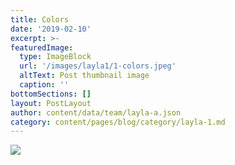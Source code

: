 ```yaml
---
title: Colors
date: '2019-02-10'
excerpt: >-
featuredImage:
  type: ImageBlock
  url: '/images/layla1/1-colors.jpeg'
  altText: Post thumbnail image
  caption: ''
bottomSections: []
layout: PostLayout
author: content/data/team/layla-a.json
category: content/pages/blog/category/layla-1.md
---
```

<img src="/images/layla1/1-colors.jpeg">